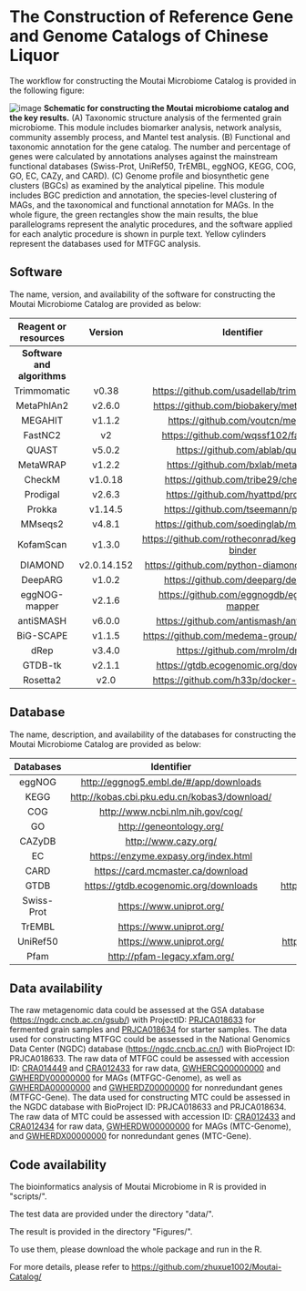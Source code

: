 # The Construction of Reference Gene and Genome Catalogs of Chinese Liquor

The workflow for constructing the Moutai Microbiome Catalog is provided in the following figure:

![image](https://github.com/user-attachments/assets/87fd53c9-c70f-4fb0-8039-84fdd4ade6c7)
**Schematic for constructing the Moutai microbiome catalog and the key results.** (A) Taxonomic structure analysis of the fermented grain microbiome. This module includes biomarker analysis, network analysis, community assembly process, and Mantel test analysis. (B) Functional and taxonomic annotation for the gene catalog. The number and percentage of genes were calculated by annotations analyses against the mainstream functional databases (Swiss-Prot, UniRef50, TrEMBL, eggNOG, KEGG, COG, GO, EC, CAZy, and CARD). (C) Genome profile and biosynthetic gene clusters (BGCs) as examined by the analytical pipeline. This module includes BGC prediction and annotation, the species-level clustering of MAGs, and the taxonomical and functional annotation for MAGs. In the whole figure, the green rectangles show the main results, the blue parallelograms represent the analytic procedures, and the software applied for each analytic procedure is shown in purple text. Yellow cylinders represent the databases used for MTFGC analysis.

## Software 
The name, version, and availability of the software for constructing the Moutai Microbiome Catalog are provided as below:

| **Reagent or resources**    | **Version**                | **Identifier**                                        | **Source**                                         |
|:-----------------------:|:----------------------:|:-------------------------------------------------:|:----------------------------------------------:|
| **Software and algorithms** |
| Trimmomatic             | v0.38                  | https://github.com/usadellab/trimmomatic          | https://doi.org/10.1093/bioinformatics/btu170  |
| MetaPhlAn2              | v2.6.0                 | https://github.com/biobakery/metaphlan2           | https://doi.org/10.1038/nmeth.3589             |
| MEGAHIT                 | v1.1.2                 | https://github.com/voutcn/megahit                 | https://doi.org/10.1093/bioinformatics/btv033  |
| FastNC2                 | v2                     | https://github.com/wqssf102/fastnc2               | https://doi.org/10.1073/pnas.202532111         |
| QUAST                   | v5.0.2                 | https://github.com/ablab/quast                    | https://doi.org/10.1093/bioinformatics/btt086  |
| MetaWRAP                | v1.2.2                 | https://github.com/bxlab/metawrap                 | https://doi.org/10.1186/s40168-018-0541-1      |
| CheckM                  | v1.0.18                | https://github.com/tribe29/checkmk                | https://doi.org/10.1101/gr.186072.114          |
| Prodigal                | v2.6.3                 | https://github.com/hyattpd/prodigal               | https://doi.org/10.1186/1471-2105-11-119       |
| Prokka                  | v1.14.5                | https://github.com/tseemann/prokka                | https://doi.org/10.1093/bioinformatics/btu153  |
| MMseqs2                 | v4.8.1                 | https://github.com/soedinglab/mmseqs2             | https://doi.org/10.1093/bioinformatics/btq003  |
| KofamScan               | v1.3.0                 | https://github.com/rotheconrad/keggdecoder-binder | https://doi.org/10.1093/bioinformatics/btz859  |
| DIAMOND                 | v2.0.14.152            | https://github.com/python-diamond/diamond         | https://doi.org/10.1038/nmeth.3176             |
| DeepARG                 | v1.0.2                 | https://github.com/deeparg/deeparg                | https://doi.org/10.1186/s40168-018-0401-z      |
| eggNOG-mapper           | v2.1.6                 | https://github.com/eggnogdb/eggnog-mapper         | https://doi.org/10.1093/molbev/msab293         |
| antiSMASH               | v6.0.0                 | https://github.com/antismash/antismash            | https://doi.org/10.1093/nar/gkab335            |
| BiG-SCAPE              | v1.1.5                 | https://github.com/medema-group/big-scape         | https://doi.org/10.1038/s41589-019-0400-9      |
| dRep                    | v3.4.0                 | https://github.com/mrolm/drep                     | https://doi.org/10.1038/ismej.2017.126         |
| GTDB-tk                 | v2.1.1                 | https://gtdb.ecogenomic.org/downloads             | https://doi.org/10.1093/bioinformatics/btac672 |
| Rosetta2                | v2.0                   | https://github.com/h33p/docker-rosetta2           | https://doi.org/10.1006/jmbi.1997.0959         |


## Database

The name, description, and availability of the databases for constructing the Moutai Microbiome Catalog are provided as below:

| **Databases**           | **Identifier**                                    | **Source**                                     |
|:-----------------------:|:-------------------------------------------------:|:----------------------------------------------:|
| eggNOG                  | http://eggnog5.embl.de/#/app/downloads            | https://doi.org/10.1093/nar/gky1085            |
| KEGG                    | http://kobas.cbi.pku.edu.cn/kobas3/download/      | https://doi.org/10.1093/nar/gkaa970            |
| COG                     | http://www.ncbi.nlm.nih.gov/cog/                  | http://oi.org/10.1093/nar/gkaa1018             |
| GO                      | http://geneontology.org/                          | http://oi.org/10.1093/nar/gky1055              |
| CAZyDB                  | http://www.cazy.org/                              | https://doi.org/10.1093/nar/gkn663             |
| EC                      | https://enzyme.expasy.org/index.html              | http://oi.org/10.1093/nar/28.1.304             |
| CARD                    | https://card.mcmaster.ca/download                 | https://doi.org/10.1093/nar/gkz935             |
| GTDB                    | https://gtdb.ecogenomic.org/downloads             | https://doi.org/10.1093/bioinformatics/btac672 |
| Swiss-Prot              | https://www.uniprot.org/                          | https://doi.org/10.1093/nar/gkac1052           |
| TrEMBL                  | https://www.uniprot.org/                          | https://doi.org/10.1093/nar/gkac1052           |
| UniRef50                | https://www.uniprot.org/                          | https://doi.org/10.1093/bioinformatics/btm098  |
| Pfam                    | http://pfam-legacy.xfam.org/                      | https://doi.org/10.1093/nar/gkaa913            |


## Data availability

The raw metagenomic data could be assessed at the GSA database (https://ngdc.cncb.ac.cn/gsub/) with ProjectID: [PRJCA018633](https://ngdc.cncb.ac.cn/gsub/submit/bioproject/subPRO027666/overview) for fermented grain samples and [PRJCA018634](https://ngdc.cncb.ac.cn/gsub/submit/bioproject/subPRO027667/overview) for starter samples.
The data used for constructing MTFGC could be assessed in the National Genomics Data Center (NGDC) database (https://ngdc.cncb.ac.cn/) with BioProject ID: PRJCA018633. The raw data of MTFGC could be assessed with accession ID: [CRA014449](https://ngdc.cncb.ac.cn/gsa/browse/CRA014449) and [CRA012433](https://ngdc.cncb.ac.cn/gsa/s/78i4CpbH) for raw data, [GWHERCQ00000000](https://ngdc.cncb.ac.cn/gwh/Assembly/reviewer/MwurLYcaCyNIidtFQxFPbtNyEBlylGBAcufNmWKwaeBxbQClRdkByKQWAyelhHUQ) and [GWHERDV00000000](https://ngdc.cncb.ac.cn/gwh/Assembly/reviewer/FdCXkApAOxjuxPsBbDDaPOuuPzEXoqtLuTNkvNoZgSfXLjnKTMEfLJzcNfataCRm) for MAGs (MTFGC-Genome), as well as [GWHERDA00000000](https://ngdc.cncb.ac.cn/gwh/Assembly/reviewer/CftXilRTWqtgESQUjHMUXRJhwWSOivnSoADqxYZSZCsfOCVtKIfUOjGoLIEVQPDR) and [GWHERDZ00000000](https://ngdc.cncb.ac.cn/gwh/Assembly/reviewer/fzBWcHAevOONaiNaHyyNdHHqiETUKGjGNTrmAcgFqPxxxZMDdfjrACyufeKRLCLq) for nonredundant genes (MTFGC-Gene). The data used for constructing MTC could be assessed in the NGDC database with BioProject ID: PRJCA018633 and PRJCA018634. The raw data of MTC could be assessed with accession ID: [CRA012433](https://ngdc.cncb.ac.cn/gsa/s/78i4CpbH) and [CRA012434](https://ngdc.cncb.ac.cn/gsa/s/78i4CpbH) for raw data, [GWHERDW00000000](https://ngdc.cncb.ac.cn/gwh/Assembly/reviewer/XIdizhitcQKZlMYMFoFMlhkLGcHRECGHlNriMMHLsHRbUWZsUxUNJCtMZhoIYUDD) for MAGs (MTC-Genome), and [GWHERDX00000000](https://ngdc.cncb.ac.cn/gwh/Assembly/reviewer/veJRgCnYJQxnzPpzOJrLveBleaxQEGocwUKyuAIeWFptJtcRXckrknJIklLXfWjk) for nonredundant genes (MTC-Gene). 

## Code availability
The bioinformatics analysis of Moutai Microbiome in R is provided in "scripts/". 

The test data are provided under the directory "data/".

The result is provided in the directory "Figures/".

To use them, please download the whole package and run in the R.


For more details, please refer to https://github.com/zhuxue1002/Moutai-Catalog/
